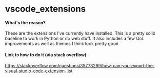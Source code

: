 # vscode_extensions

#### What's the reason?
These are the extensions I've currently have installed. This is a pretty solid baseline to work in Python or do web stuff. It also includes a few QoL improvements as well as themes I think look pretty good

#### Link to how to do it (via stack overflow)
https://stackoverflow.com/questions/35773299/how-can-you-export-the-visual-studio-code-extension-list
